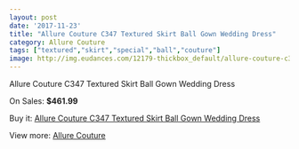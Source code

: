 ```yaml
---
layout: post
date: '2017-11-23'
title: "Allure Couture C347 Textured Skirt Ball Gown Wedding Dress"
category: Allure Couture
tags: ["textured","skirt","special","ball","couture"]
image: http://img.eudances.com/12179-thickbox_default/allure-couture-c347-textured-skirt-ball-gown-wedding-dress.jpg
---
```

Allure Couture C347 Textured Skirt Ball Gown Wedding Dress

On Sales: **$461.99**
<a href="https://www.eudances.com/en/allure-couture/3800-allure-couture-c347-textured-skirt-ball-gown-wedding-dress.html"><amp-img layout="responsive" width="600" height="600" src="//img.eudances.com/12179-thickbox_default/allure-couture-c347-textured-skirt-ball-gown-wedding-dress.jpg" alt="Allure Couture C347 Textured Skirt Ball Gown Wedding Dress 0" /></a>
<a href="https://www.eudances.com/en/allure-couture/3800-allure-couture-c347-textured-skirt-ball-gown-wedding-dress.html"><amp-img layout="responsive" width="600" height="600" src="//img.eudances.com/12185-thickbox_default/allure-couture-c347-textured-skirt-ball-gown-wedding-dress.jpg" alt="Allure Couture C347 Textured Skirt Ball Gown Wedding Dress 1" /></a>
<a href="https://www.eudances.com/en/allure-couture/3800-allure-couture-c347-textured-skirt-ball-gown-wedding-dress.html"><amp-img layout="responsive" width="600" height="600" src="//img.eudances.com/12184-thickbox_default/allure-couture-c347-textured-skirt-ball-gown-wedding-dress.jpg" alt="Allure Couture C347 Textured Skirt Ball Gown Wedding Dress 2" /></a>
<a href="https://www.eudances.com/en/allure-couture/3800-allure-couture-c347-textured-skirt-ball-gown-wedding-dress.html"><amp-img layout="responsive" width="600" height="600" src="//img.eudances.com/12183-thickbox_default/allure-couture-c347-textured-skirt-ball-gown-wedding-dress.jpg" alt="Allure Couture C347 Textured Skirt Ball Gown Wedding Dress 3" /></a>
<a href="https://www.eudances.com/en/allure-couture/3800-allure-couture-c347-textured-skirt-ball-gown-wedding-dress.html"><amp-img layout="responsive" width="600" height="600" src="//img.eudances.com/12182-thickbox_default/allure-couture-c347-textured-skirt-ball-gown-wedding-dress.jpg" alt="Allure Couture C347 Textured Skirt Ball Gown Wedding Dress 4" /></a>
<a href="https://www.eudances.com/en/allure-couture/3800-allure-couture-c347-textured-skirt-ball-gown-wedding-dress.html"><amp-img layout="responsive" width="600" height="600" src="//img.eudances.com/12181-thickbox_default/allure-couture-c347-textured-skirt-ball-gown-wedding-dress.jpg" alt="Allure Couture C347 Textured Skirt Ball Gown Wedding Dress 5" /></a>
<a href="https://www.eudances.com/en/allure-couture/3800-allure-couture-c347-textured-skirt-ball-gown-wedding-dress.html"><amp-img layout="responsive" width="600" height="600" src="//img.eudances.com/12180-thickbox_default/allure-couture-c347-textured-skirt-ball-gown-wedding-dress.jpg" alt="Allure Couture C347 Textured Skirt Ball Gown Wedding Dress 6" /></a>

Buy it: [Allure Couture C347 Textured Skirt Ball Gown Wedding Dress](https://www.eudances.com/en/allure-couture/3800-allure-couture-c347-textured-skirt-ball-gown-wedding-dress.html "Allure Couture C347 Textured Skirt Ball Gown Wedding Dress")

View more: [Allure Couture](https://www.eudances.com/en/37-allure-couture "Allure Couture")